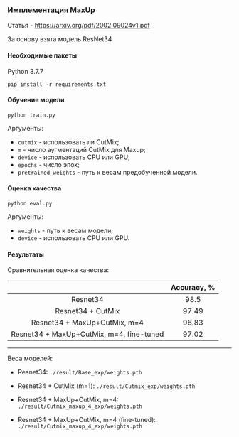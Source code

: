 ### Имплементация MaxUp

Статья - https://arxiv.org/pdf/2002.09024v1.pdf

За основу взята модель ResNet34

#### Необходимые пакеты

Python 3.7.7

```pip install -r requirements.txt```

#### Обучение модели

```python train.py```

Аргументы:

* ```cutmix``` - использовать ли CutMix;
* ```m``` - число аугментаций CutMix для Maxup;
* ```device``` - использовать CPU или GPU;
* ```epochs``` - число эпох;
* ```pretrained_weights``` - путь к весам предобученной модели.

#### Оценка качества

```python eval.py```

Аргументы:

* ```weights``` - путь к весам модели;
* ```device``` - использовать CPU или GPU.

#### Результаты 

Сравнительная оценка качества:

|  | Accuracy, % |
| :---: | :---: |
| Resnet34 | 98.5 |
| Resnet34 + CutMix| 97.49 |
| Resnet34 + MaxUp+CutMix, m=4 | 96.83 |
| Resnet34 + MaxUp+CutMix, m=4, fine-tuned| 97.02 |

---------------------

Веса моделей:
 
 * Resnet34: ```./result/Base_exp/weights.pth```

 * Resnet34 + CutMix (m=1): ```./result/Cutmix_exp/weights.pth```

 * Resnet34 + MaxUp+CutMix, m=4: ```./result/Cutmix_maxup_4_exp/weights.pth```

 * Resnet34 + MaxUp+CutMix, m=4 (fine-tuned): ```./result/Cutmix_maxup_4_exp/weights.pth```
